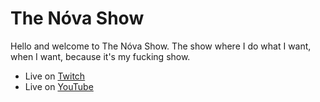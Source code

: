 # The Nóva Show

Hello and welcome to The Nóva Show. The show where I do what I want, when I want, because it's my fucking show.


 - Live on [Twitch](https://twitch.tv/krisnova)
 - Live on [YouTube](https://youtube.com/@KrisNovaLive)


